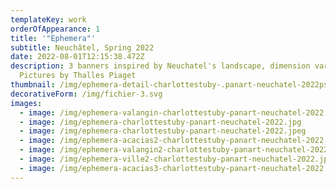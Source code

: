 ```yaml
---
templateKey: work
orderOfAppearance: 1
title: '"Ephemera"'
subtitle: Neuchâtel, Spring 2022
date: 2022-08-01T12:15:38.472Z
description: 3 banners inspired by Neuchatel's landscape, dimension variable,
  Pictures by Thalles Piaget
thumbnail: /img/ephemera-detail-charlottestuby-.panart-neuchatel-2022psd.jpg
decorativeForm: /img/fichier-3.svg
images:
  - image: /img/ephemera-valangin-charlottestuby-panart-neuchatel-2022.jpg
  - image: /img/ephemera-charlottestuby-panart-neuchatel-2022.jpg
  - image: /img/ephemera-charlottestuby-panart-neuchatel-2022.jpeg
  - image: /img/ephemera-acacias2-charlottestuby-panart-neuchatel-2022.jpg
  - image: /img/ephemera-valangin2-charlottestuby-panart-neuchatel-2022.jpg
  - image: /img/ephemera-ville2-charlottestuby-panart-neuchatel-2022.jpg
  - image: /img/ephemera-acacias3-charlottestuby-panart-neuchatel-2022.jpg
---
```

